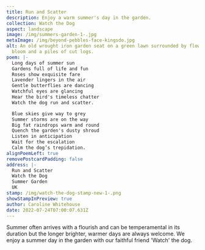 ```yaml
---
title: Run and Scatter
description: Enjoy a warm summer's day in the garden.
collection: Watch the Dog
aspect: landscape
image: /img/summers-garden-1-.jpg
metaImage: /img/beyond-pebbles-face-kingsdo.jpg
alt: An old wrought iron garden seat on a green lawn surrounded by flowers in
  bloom and a piles of cut logs.
poem: |-
  Long days of summer sun
  Gardens full of life and fun
  Roses show exquisite fare 
  Lavender lingers in the air
  Gentle butterflies are dancing
  Watchful eyes are glancing
  Hear the bird's timeless chatter
  Watch the dog run and scatter.

  Blue skies give way to grey
  Summer storms are on the way
  Big fat raindrops warm and round
  Quench the garden's dusty shroud
  Listen in anticipation 
  Wait for the escalation
  Calm the dog’s trepidation.
alignPoemLeft: true
removePostcardPadding: false
address: |-
  Run and Scatter
  Watch the Dog
  Summer Garden
  UK
stamp: /img/watch-the-dog-stamp-new-1-.png
showStampInPreview: true
author: Caroline Whitehouse
date: 2022-07-24T07:00:07.631Z
---
```

Summer often arrives with a flourish and can be temperamental in its duration but the longer brighter, warmer days are always welcome. We enjoy a summer day in the garden with our faithful friend 'Watch' the dog.